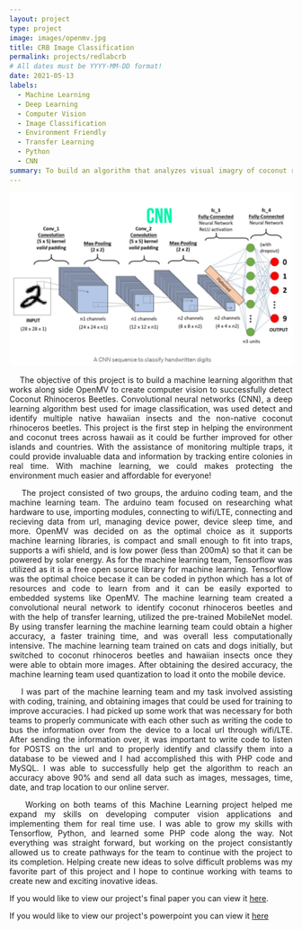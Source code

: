 ```yaml
---
layout: project
type: project
image: images/openmv.jpg
title: CRB Image Classification
permalink: projects/redlabcrb
# All dates must be YYYY-MM-DD format!
date: 2021-05-13
labels:
  - Machine Learning
  - Deep Learning
  - Computer Vision
  - Image Classification
  - Environment Friendly
  - Transfer Learning
  - Python
  - CNN
summary: To build an algorithm that analyzes visual imagry of coconut rhinocerous beetles and other native insects of hawaii and categorizes them to be then identified among 3000 traps across Oahu to greatly improve trap checking efficiency as well as exponentially raising the catch rate of given areas.
---
```

<div class="ui centered high rounded images">
  <img class="ui centered image" src="../images/cnn.PNG">
</div>

<p align="justify">
&nbsp;&nbsp;&nbsp;&nbsp;The objective of this project is to build a machine learning algorithm that works along side OpenMV to create computer vision to successfully detect Coconut Rhinoceros Beetles. Convolutional neural networks (CNN), a deep learning algorithm best used for image classification, was used detect and identify multiple native hawaiian insects and the non-native coconut rhinoceros beetles. This project is the first step in helping the environment and coconut trees across hawaii as it could be further improved for other islands and countries. With the assistance of monitoring multiple traps, it could provide invaluable data and information by tracking entire colonies in real time. With machine learning, we could makes protecting the environment much easier and affordable for everyone!
</p>

<p align="justify">
&nbsp;&nbsp;&nbsp;&nbsp;The project consisted of two groups, the arduino coding team, and the machine learning team. The arduino team focused on researching what hardware to use, importing modules, connecting to wifi/LTE, connecting and recieving data from url, managing device power, device sleep time, and more. OpenMV was decided on as the optimal choice as it supports machine learning libraries, is compact and small enough to fit into traps, supports a wifi shield, and is low power (less than 200mA) so that it can be powered by solar energy. As for the machine learning team, Tensorflow was utilized as it is a free open source library for machine learning. Tensorflow was the optimal choice becase it can be coded in python which has a lot of resources and code to learn from and it can be easily exported to embedded systems like OpenMV. The machine learning team created a convolutional neural network to identify coconut rhinoceros beetles and with the help of transfer learning, utilized the pre-trained MobileNet model. By using transfer learning the machine learning team could obtain a higher accuracy, a faster training time, and was overall less computationally intensive. The machine learning team trained on cats and dogs initially, but switched to coconut rhinoceros beetles and hawaiian insects once they were able to obtain more images. After obtaining the desired accuracy, the machine learning team used quantization to load it onto the mobile device.
</p>

<p align="justify">
&nbsp;&nbsp;&nbsp;&nbsp;I was part of the machine learning team and my task involved assisting with coding, training, and obtaining images that could be used for training to improve accuracies. I had picked up some work that was necessary for both teams to properly communicate with each other such as writing the code to bus the information over from the device to a local url through wifi/LTE. After sending the information over, it was important to write code to listen for POSTS on the url and to properly identify and classify them into a database to be viewed and I had accomplished this with PHP code and MySQL. I was able to successfully help get the algorithm to reach an accuracy above 90% and send all data such as images, messages, time, date, and trap location to our online server.
</p>

<p align="justify">
&nbsp;&nbsp;&nbsp;&nbsp;Working on both teams of this Machine Learning project helped me expand my skills on developing computer vision applications and implementing them for real time use. I was able to grow my skills with Tensorflow, Python, and learned some PHP code along the way. Not everything was straight forward, but working on the project consistantly allowed us to create pathways for the team to continue with the project to its completion. Helping create new ideas to solve difficult problems was my favorite part of this project and I hope to continue working with teams to create new and exciting inovative ideas.
</p>

If you would like to view our project's final paper you can view it [here](https://github.com/kylejneubauer18/kylejneubauer18.github.io/blob/3ed7f1e8230b498fb588c0841f180d1808437675/496%20Paper.pdf).

If you would like to view our project's powerpoint you can view it [here](https://github.com/kylejneubauer18/kylejneubauer18.github.io/blob/d849ef655c2cb17fcf5418c169c2895182659675/496%20Poster%20Session.pdf)

